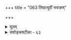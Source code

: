 +++
title = "063 तिष्ठत्युर्वी भचक्रम्"

+++
<details><summary>मूलम्</summary>

तिष्ठत्युर्वी भचक्रं पवनरयवशाद्भ्राम्यतीत्युक्तमाप्तैर्भ्रान्तैः कॢप्तं त्रिलोकीभ्रमणमिह तथा मेदिनीभ्रान्तिपातौ ।  
तद्भ्रान्तौ प्राक्प्रतीचोः प्रसजति पतने पत्रिणोस्तारतम्यं पाते गुर्व्यास्तु तस्याः प्रलघु दिवि समुत्क्षिप्तमेनां न यायात् ॥ ६३ ॥
</details>

<details><summary>सर्वाङ्कषटीका - ६३</summary>

पृथिवीतत्त्वनिरूपणप्रसक्त्या पृथिवीगोलमधिकृत्य, पुराणोक्तमनुवदति - तिष्ठतीत्यादि । **उर्वी** = भूमिः **तिष्ठति** = स्थिरा एकत्र तिष्ठति । **भचक्रम्** = ग्रहतारानक्षत्रादिगणः **पवनरयवशात्** = मरुद्वेगवशात् **भ्राम्यति** = परिभ्रमते इति आप्तैः पुराणकारैः उक्तम् । भ्रान्तैः कैश्चित् **इह** = एतद्विषये **त्रिलोकीभ्रमणम्** = त्रैलोक्याः : भ्रमणम् **क्लृप्तम्** = कल्पितम् । तथा **मेदिनीभ्रान्तिपातावपि** = आर्यभटादिसंमतः भूभ्रमणवादः, जैनोक्तः भूपतनवादश्च भ्रान्तैः क्लृप्तौ । भूभ्रमणपक्षे दोषं प्रदर्शयति - तद्भान्तावित्यादि । **तद्भ्रान्तौ** = भुवः भ्रमणे **पत्रिणोः** = पक्षिणोः **प्राक्प्रतीच्योः** = प्राग्दिशि, प्रत्यग्दिशि च **पतने** = डयने तारतम्यं प्रसजति ॥ 

अयमर्थः - भूभ्रमणवादिनो हि वदन्ति भूमिः पश्चिमदिशः पूर्वां दिशं भ्रमतीति । एवं तर्हि, द्वौ पक्षिणौ, युगपत् आकाशमुत्पत्योपरि गतौ । ततः तयोरेकः प्राग्दिशम्, अपरश्च प्रत्यग्दिशं चाभिमुखीकृत्य युगपत् यदा डयेताम्, तदा पक्षिणोः उपर्याकाशे स्थितत्वात् भूमेश्च पूर्वदिगभिमुखं भ्रमणात्, पूर्वदिशं प्रति गतः पक्षी स्वलक्ष्यं कदापि न प्राप्नुयात्, भूमेः पूर्वदिशि वेगेन भ्रमणे पक्षिणा तल्लक्ष्यप्राप्तेः असंभवात् । प्रत्यग्दिगभिमुखं गतस्तु पक्षी, विनैव पश्चिमदिग्गमनं स्वयमेव स्वलक्ष्यं प्राप्नुयात् । यावदयमाकाशे क्षणं 

64. 

115. 

[ ज्योतिश्शास्त्रादीनां मर्यादा ] 

ज्योतिश्शास्त्रं पुराणाद्यपि न हि निगमग्राह्यमन्योन्यबाध्यं 

विद्यास्थानं तु सर्वं प्रतिनियतनिजोपक्रियांशे प्रमाणम् । तात्पर्यं तर्कणीयं तदिह बहुविदा भूपरिध्यादिभेदे [दैः] 

दुर्ज्ञानं सर्वथा यन्मुनिभिरपि, परैस्तत्र तूदासितव्यम् ॥64॥ 



तिष्ठति तावत्येव भूमिः भ्रममाणा, तत्पक्षिलक्ष्यं स्वयमेव तस्य सुगमं कुर्यात् । एकस्य स्वलक्ष्याप्राप्तिः, अन्यस्य विनैव गमनं स्वलक्ष्यप्राप्तिरिति तयोः पतने तारतम्यं भवेत् । न चैतत् दृश्यते । अतः भूभ्रमणवादो न युक्त इत्याशयः ॥ 



इदानीन्तनैस्तु विज्ञानिभिः, केवलं भूमिः न भ्रमति; किन्तु भूमेः परिसरायमाणः उपरितनवायुमण्डल- भागोऽपि तया सह भ्रमति । अतः न तारतम्यमित्युच्यते । अत्राचार्यैः वायुमण्डलरहितकेवलभूभ्रमणवादः खण्ड्यते । भूपतनवादे दोषं 

इत्यादि । **गुर्व्याः** = अधिकगुरुत्ववत्याः **तस्याः** = पृथिव्याः पाते तु सदाधःपतने तु **दिवि** = आकाशे **समुत्क्षिप्तम्** = पुरुषेण उपरि क्षिप्तंं **प्रलघु** = पृथिव्यपेक्षयात्यन्त- न्यूनगुरुत्ववत् लोष्टादि **एनाम्** = भुवम् न **यायात्** = कदापि न प्राप्नुयात् । भूमेः अत्यन्तगुरुत्वात्, लोष्टादेरत्यन्तलघुत्वात्, उपरिक्षिप्तं लोष्टं यावदधः पतति, तावत्येव भूमेः बहुदूरमधः पतनात्, तल्लोष्टं कदापि भुवं न प्राप्नुयात् ॥ 

वस्तुतस्तु - आचार्यैः भूगोळनिर्णयाख्यः स्वतन्त्रो लघुग्रन्थः कश्चित् पुराणानुसाराद्विरचितः । विष्णुपुराणादिपुराणप्रक्रियामनुसृत्य तत्र वर्णितम् । पौराणिकी प्रक्रिया हि भूमेः परितः सप्तसागरादिकं वर्ण- यति । तदत्यन्तं प्रत्यक्षादिविरुद्धम् । भूमेर्गोळरूपतायाः आर्यभटादिभिः ज्योतिष्कैरप्यङ्गीकारात्, सप्तसागरा- दीनां भूमावेव एतैर्निरूपणाच्च खगोळशास्त्राननुगुणमप्येतत् । अतश्च यद्यपीदम् इदानीन्तनवैज्ञानिकदृष्ट्या न समर्थनीयं भवेत्; अथापि पौराणिकी प्रक्रिया अबद्धा इति न भ्रमितव्यम् । योगशास्त्ररहस्यज्ञानां सा प्रक्रिया सुगमा स्यात् । आचार्यैरपि योगशास्त्रप्रक्रिययैव वर्णितमिति मन्तव्यम् । अधिकमत्राप्रस्तुतम् ॥ ६३ ॥
</details>
